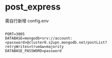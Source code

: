 # post_express

需自行新增 config.env

```

PORT=3005
DATABASE=mongodb+srv://account:<password>@cluster0.s2upn.mongodb.net/postList?retryWrites=true&w=majority
DATABASE_PASSWORD=password
```
